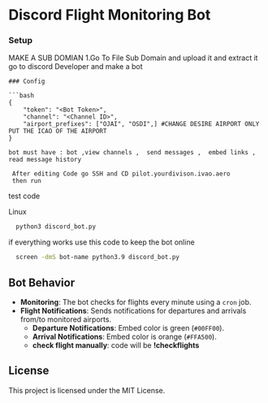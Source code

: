 # Discord Flight Monitoring Bot



### Setup
MAKE A SUB DOMIAN
1.Go To File Sub Domain and upload it and extract it
go to discord Developer and make a bot


```
### Config

```bash
{
    "token": "<Bot Token>",
    "channel": "<Channel ID>",
    "airport_prefixes": ["OJAI", "OSDI",] #CHANGE DESIRE AIRPORT ONLY PUT THE ICAO OF THE AIRPORT
}

bot must have : bot ,view channels ,  send messages ,  embed links ,  read message history

 After editing Code go SSH and CD pilot.yourdivison.ivao.aero
 then run 
```
test code 

Linux
```bash
  python3 discord_bot.py
```
if everything works use this code to keep the bot online
```bash
  screen -dmS bot-name python3.9 discord_bot.py
```
## Bot Behavior

- **Monitoring**: The bot checks for flights every minute using a `cron` job.
- **Flight Notifications**: Sends notifications for departures and arrivals from/to monitored airports.
  - **Departure Notifications**: Embed color is green (`#00FF00`).
  - **Arrival Notifications**: Embed color is orange (`#FFA500`).
  - **check  flight manually**: code will be **!checkflights**
## License

This project is licensed under the MIT License.
